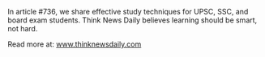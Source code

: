 In article #736, we share effective study techniques for UPSC, SSC, and board exam students. Think News Daily believes learning should be smart, not hard.

Read more at: www.thinknewsdaily.com